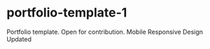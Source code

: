 # portfolio-template-1
Portfolio template. Open for contribution. 
Mobile Responsive Design Updated 
